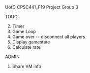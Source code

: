 UofC CPSC441_F19 Project Group 3

TODO:

2. Timer
3. Game Loop
5. Game over -- disconnect all players
6. Display gamestate
7. Calculate rate


ADMIN

1. Share VM info
